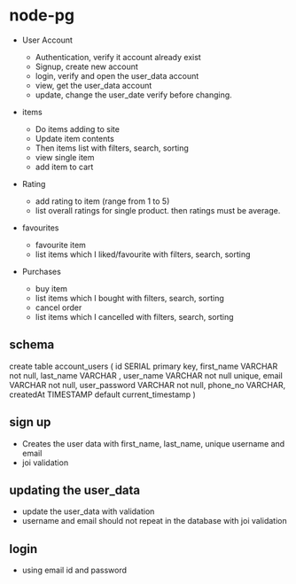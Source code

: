 # node-pg

- User Account

  - Authentication, verify it account already exist
  - Signup, create new account
  - login, verify and open the user_data account
  - view, get the user_data account
  - update, change the user_date verify before changing.

- items

  - Do items adding to site
  - Update item contents
  - Then items list with filters, search, sorting
  - view single item
  - add item to cart

- Rating

  - add rating to item (range from 1 to 5)
  - list overall ratings for single product. then ratings must be average.

- favourites

  - favourite item
  - list items which I liked/favourite with filters, search, sorting

- Purchases
  - buy item
  - list items which I bought with filters, search, sorting
  - cancel order
  - list items which I cancelled with filters, search, sorting

## schema

create table account_users (
id SERIAL primary key,
first_name VARCHAR not null,
last_name VARCHAR ,
user_name VARCHAR not null unique,
email VARCHAR not null,
user_password VARCHAR not null,
phone_no VARCHAR,
createdAt TIMESTAMP default current_timestamp
)

## sign up

- Creates the user data with first_name, last_name, unique username and email
- joi validation

## updating the user_data

- update the user_data with validation
- username and email should not repeat in the database with joi validation

## login

- using email id and password
